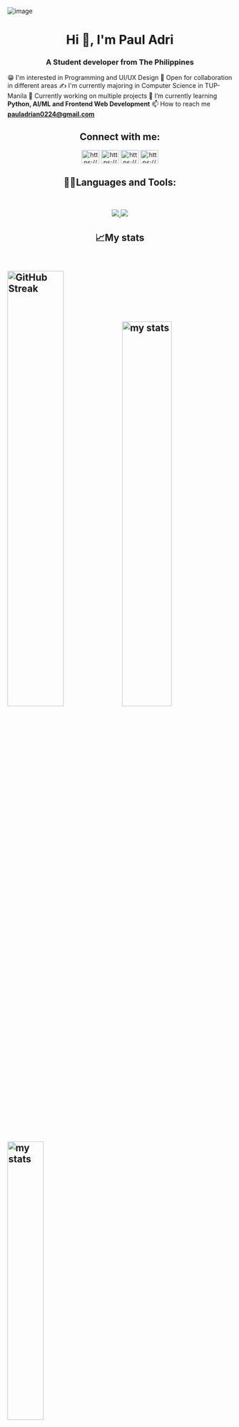 ![image](https://github.com/2pa4ul2/2pa4ul2/assets/95076322/850f8dd7-ab36-4af2-9249-5cbf7982810f)<h1 align="center">Hi 👋, I'm Paul Adri</h1>
<h3 align="center">A Student developer from The Philippines</h3>

😁 I'm interested in Programming and UI/UX Design
🧐 Open for collaboration in different areas
✍️ I'm currently majoring in Computer Science in TUP-Manila
🔭 Currently working on multiple projects
🌱 I’m currently learning **Python, AI/ML and Frontend Web Development**
📫 How to reach me **pauladrian0224@gmail.com**

<h2 align="center">Connect with me:</h2>
<p align="center">
<a href="https://www.linkedin.com/in/paul-adrian-torres-464b2521b/" target="_blank"><img align="center" src="https://raw.githubusercontent.com/rahuldkjain/github-profile-readme-generator/master/src/images/icons/Social/linked-in-alt.svg" alt="https://www.linkedin.com/in/paul-adrian-torres-464b2521b/" height="30" width="40" /></a>
<a href="https://www.instagram.com/adrii_xml/" target="_blank"><img align="center" src="https://raw.githubusercontent.com/rahuldkjain/github-profile-readme-generator/master/src/images/icons/Social/instagram.svg" alt="https://www.instagram.com/adrii_xml/" height="30" width="40" /></a>
<a href="https://www.behance.net/porucreatives" target="_blank"><img align="center" src="https://raw.githubusercontent.com/rahuldkjain/github-profile-readme-generator/master/src/images/icons/Social/behance.svg" alt="https://www.behance.net/porucreatives" height="30" width="40" /></a>
<a href="https://www.facebook.com/paul.2444.444/" target="_blank"><img align="center" src="https://raw.githubusercontent.com/rahuldkjain/github-profile-readme-generator/master/src/images/icons/Social/facebook.svg" alt="https://www.facebook.com/paul.2444.444/" height="30" width="40" /></a>
</p>

<h2 align="center">👨‍💻Languages and Tools:</h2>
<br/>
<p align="center">
  <a href="https://skillicons.dev">
    <img src="https://skillicons.dev/icons?i=ps,ai,figma,blender,anaconda,androidstudio" />
    <img src="https://skillicons.dev/icons?i=bootstrap,c,cpp,java,html,css,js,flutter,php,py,flask,react,tensorflow,git,jquery" />
  </a>
</p>
<h2 align="center">📈My stats<h2>
  <br/>
<a href="https://git.io/streak-stats"><img width='50%' src="https://streak-stats.demolab.com?user=2pa4ul2&theme=dark" alt="GitHub Streak" /></a>
<img alt='my stats' width='47%' src="https://github-readme-stats.vercel.app/api?username=2pa4ul2&show_icons=true&theme=dark">
<img alt='my stats' align='center' width='40%' src="https://github-readme-stats.vercel.app/api/top-langs/?username=2pa4ul2&layout=compact&theme=dark">
